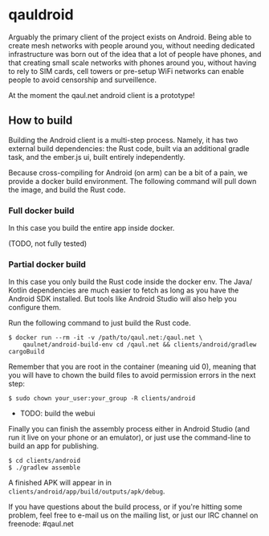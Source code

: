 # qauldroid

Arguably the primary client of the project exists on Android.  Being
able to create mesh networks with people around you, without needing
dedicated infrastructure was born out of the idea that a lot of people
have phones, and that creating small scale networks with phones around
you, without having to rely to SIM cards, cell towers or pre-setup
WiFi networks can enable people to avoid censorship and surveillence.

At the moment the qaul.net android client is a prototype!

## How to build

Building the Android client is a multi-step process.  Namely, it has
two external build dependencies: the Rust code, built via an
additional gradle task, and the ember.js ui, built entirely
independently.

Because cross-compiling for Android (on arm) can be a bit of a pain,
we provide a docker build environment.  The following command will
pull down the image, and build the Rust code.

### Full docker build

In this case you build the entire app inside docker.

(TODO, not fully tested)


### Partial docker build

In this case you only build the Rust code inside the docker env.  The
Java/ Kotlin dependencies are much easier to fetch as long as you have
the Android SDK installed.  But tools like Android Studio will also
help you configure them.

Run the following command to just build the Rust code.

```console
$ docker run --rm -it -v /path/to/qaul.net:/qaul.net \
    qaulnet/android-build-env cd /qaul.net && clients/android/gradlew cargoBuild
```

Remember that you are root in the container (meaning uid 0), meaning
that you will have to chown the build files to avoid permission errors
in the next step:

```console
$ sudo chown your_user:your_group -R clients/android
```

- TODO: build the webui

Finally you can finish the assembly process either in Android Studio
(and run it live on your phone or an emulator), or just use the
command-line to build an app for publishing.

```console
$ cd clients/android
$ ./gradlew assemble
```

A finished APK will appear in in `clients/android/app/build/outputs/apk/debug`.

If you have questions about the build process, or if you're hitting
some problem, feel free to e-mail us on the mailing list, or just our
IRC channel on freenode: #qaul.net
